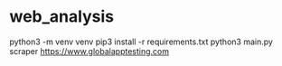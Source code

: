 # web_analysis

python3 -m venv venv
pip3 install -r requirements.txt
python3 main.py scraper https://www.globalapptesting.com
